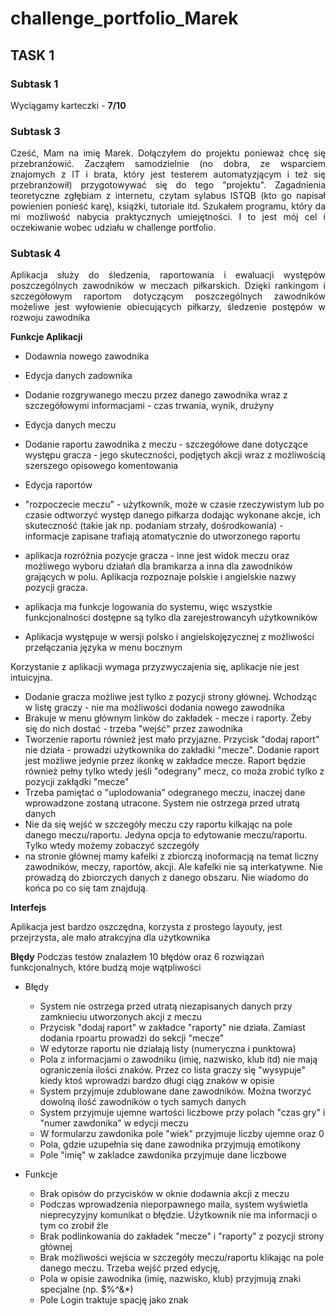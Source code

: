 # challenge_portfolio_Marek

## TASK 1

### Subtask 1

Wyciągamy karteczki - **7/10**

### Subtask 3

<p align="justify"> 
Cześć, Mam na imię Marek. Dołączyłem do projektu ponieważ chcę się przebranżowić. Zacząłem samodzielnie (no dobra, ze wsparciem znajomych z IT i brata, który jest testerem automatyzjącym i też się przebranżowił) przygotowywać się do tego "projektu". Zagadnienia teoretyczne zgłębiam z internetu, czytam sylabus ISTQB (kto go napisał powienien ponieść karę), książki, tutoriale itd. Szukałem programu, który da mi możliwość nabycia praktycznych umiejętności. I to jest mój cel i oczekiwanie wobec udziału w challenge portfolio.
</p>

### Subtask 4

<p align="justify">
Aplikacja służy do śledzenia, raportowania i ewaluacji występów poszczególnych zawodników w meczach piłkarskich. Dzięki rankingom i szczegółowym raportom dotyczącym poszczególnych zawodników możeliwe jest wyłowienie obiecujących piłkarzy, śledzenie postępów w rozwoju zawodnika
  
 **Funkcje Aplikacji**
  
  * Dodawnia nowego zawodnika
  
  * Edycja danych zadownika
  
  * Dodanie rozgrywanego meczu przez danego zawodnika wraz z szczegółowymi informacjami - czas trwania, wynik, drużyny
 
  * Edycja danych meczu
  
  * Dodanie raportu zawodnika z meczu - szczegółowe dane dotyczące występu gracza - jego skuteczności, podjętych akcji wraz z możliwością szerszego opisowego
  komentowania
  * Edycja raportów
  * "rozpoczecie meczu" - użytkownik, może w czasie rzeczywistym lub po czasie odtworzyć występ danego piłkarza dodając wykonane akcje, ich skuteczność (takie jak np. podaniam strzały, dośrodkowania) - informacje zapisane trafiają atomatycznie do utworzonego raportu
  * aplikacja rozróżnia pozycje gracza - inne jest widok meczu oraz możliwego wyboru działań dla bramkarza a inna dla zawodników grających w polu. Aplikacja rozpoznaje polskie i angielskie nazwy pozycji gracza. 
  * aplikacja ma funkcje logowania do systemu, więc wszystkie funkcjonalności dostępne są tylko dla zarejestrowancyh użytkowników
  * Aplikacja występuje w wersji polsko i angielskojęzycznej z możliwości przełączania języka w menu bocznym
  
 Korzystanie z aplikacji wymaga przyzwyczajenia się, aplikacje nie jest intuicyjna. 
  * Dodanie gracza możliwe jest tylko z pozycji strony głównej. Wchodząc w listę graczy - nie ma możliwości dodania nowego zawodnika
  * Brakuje w menu głównym linków do zakładek - mecze i raporty. Żeby się do nich dostać - trzeba "wejść" przez zawodnika
  * Tworzenie raportu również jest mało przyjazne. Przycisk "dodaj raport" nie działa - prowadzi użytkownika do zakładki "mecze". Dodanie raport jest możliwe jedynie przez ikonkę w zakładce mecze. Raport będzie również pełny tylko wtedy jeśli "odegrany" mecz, co moża zrobić tylko z pozycji zakłądki "mecze"
  * Trzeba pamiętać o "uplodowania" odegranego meczu, inaczej dane wprowadzone zostaną utracone. System nie ostrzega przed utratą danych
  * Nie da się wejść w szczegóły meczu czy raportu kilkając na pole danego meczu/raportu. Jedyna opcja to edytowanie meczu/raportu. Tylko wtedy możemy zobaczyć szczegóły
  * na stronie głównej mamy kafelki z zbiorczą inoformacją na temat liczny zawodników, meczy, raportów, akcji. Ale kafelki nie są interkatywne. Nie prowadzą do zbiorczych danych z danego obszaru. Nie wiadomo do końca po co się tam znajdują. 
  
  **Interfejs**
  
  Aplikacja jest bardzo oszczędna, korzysta z prostego layouty, jest przejrzysta, ale mało atrakcyjna dla użytkownika
  
  **Błędy**
  Podczas testów znalazłem 10 błędów oraz 6 rozwiązań funkcjonalnych, które budzą moje wątpliwości
  
 * Błędy
    * System nie ostrzega przed utratą niezapisanych danych przy zamknieciu utworzonych akcji z meczu
    * Przycisk "dodaj raport" w zakładce "raporty" nie działa. Zamiast dodania rpoartu prowadzi do sekcji "mecze"
    * W edytorze raportu nie działają listy (numeryczna i punktowa)
    * Pola z informacjami o zawodniku (imię, nazwisko, klub itd) nie mają ograniczenia ilości znaków. Przez co lista graczy się "wysypuje" kiedy ktoś wprowadzi bardzo długi ciąg znaków w opisie
    * System przyjmuje zdublowane dane zawodników. Można tworzyć dowolną ilość zawodników o tych samych danych
    * System przyjmuje ujemne wartości liczbowe przy polach "czas gry" i "numer zawdonika" w edycji meczu
    * W formularzu zawdonika pole "wiek" przyjmuje liczby ujemne oraz 0
    * Pola, gdzie uzupełnia się dane zawodnika przyjmują emotikony
    * Pole "imię" w zakladce zawdonika przyjmuje dane liczbowe
 
 * Funkcje
    * Brak opisów do przycisków w oknie dodawnia akcji z meczu
    * Podczas wprowadzenia nieporpawnego maila, system wyświetla nieprecyzyjny komunikat o błędzie. Użytkownik nie ma informacji o tym co zrobił źle
    * Brak podlinkowania do zakładek "mecze" i "raporty" z pozycji strony głównej
    * Brak możliwości wejścia w szczegóły meczu/raportu klikając na pole danego meczu. Trzeba wejść przed edycję, 
    * Pola w opisie zawodnika (imię, nazwisko, klub) przyjmują znaki specjalne (np. $%^&*)
    * Pole Login traktuje spację jako znak
</p>

